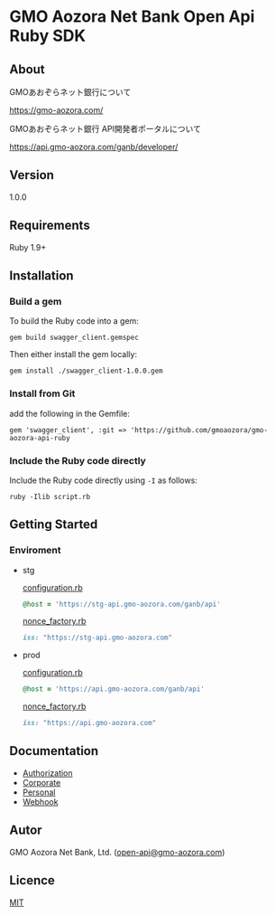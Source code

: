 # GMO Aozora Net Bank Open Api Ruby SDK

## About

GMOあおぞらネット銀行について

https://gmo-aozora.com/

GMOあおぞらネット銀行 API開発者ポータルについて

https://api.gmo-aozora.com/ganb/developer/

## Version

1.0.0

## Requirements

Ruby 1.9+

## Installation

### Build a gem

To build the Ruby code into a gem:

```shell
gem build swagger_client.gemspec
```

Then either install the gem locally:

```shell
gem install ./swagger_client-1.0.0.gem
```

### Install from Git

add the following in the Gemfile:

    gem 'swagger_client', :git => 'https://github.com/gmoaozora/gmo-aozora-api-ruby

### Include the Ruby code directly

Include the Ruby code directly using `-I` as follows:

```shell
ruby -Ilib script.rb
```

## Getting Started

###  Enviroment

- stg

    [configuration.rb](lib/swagger_client/configuration.rb#L132)
    
    ```ruby
    @host = 'https://stg-api.gmo-aozora.com/ganb/api'
    ```

    [nonce_factory.rb](lib/swagger_client/auth/api/nonce_factory.rb#L19)
    
    ```ruby
    iss: "https://stg-api.gmo-aozora.com"
    ```
    
- prod

    [configuration.rb](lib/swagger_client/configuration.rb#L132)
    
    ```ruby
    @host = 'https://api.gmo-aozora.com/ganb/api'
    ```

    [nonce_factory.rb](lib/swagger_client/auth/api/nonce_factory.rb#L19)
    
    ```ruby
    iss: "https://api.gmo-aozora.com"
    ```


## Documentation 

 - [Authorization](docs/authorization)
 - [Corporate](docs/corporate)
 - [Personal](docs/personal)
 - [Webhook](docs/webhook)


## Autor

GMO Aozora Net Bank, Ltd. (open-api@gmo-aozora.com)

## Licence

[MIT](https://github.com/gmoaozora/gmo-aozora-api-ruby/blob/master/LICENSE)